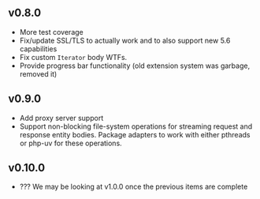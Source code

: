 v0.8.0
------

- More test coverage
- Fix/update SSL/TLS to actually work and to also support new 5.6 capabilities
- Fix custom `Iterator` body WTFs.
- Provide progress bar functionality (old extension system was garbage, removed it)

v0.9.0
------

- Add proxy server support
- Support non-blocking file-system operations for streaming request and response entity bodies.
  Package adapters to work with either pthreads or php-uv for these operations.

v0.10.0
-------

- ??? We may be looking at v1.0.0 once the previous items are complete